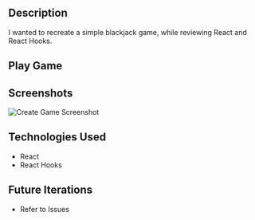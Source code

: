 ## Description
I wanted to recreate a simple blackjack game, while reviewing React and React Hooks.

## Play Game


## Screenshots
![Create Game Screenshot](CreateGameSS.png)

## Technologies Used
- React
- React Hooks

## Future Iterations
- Refer to Issues
